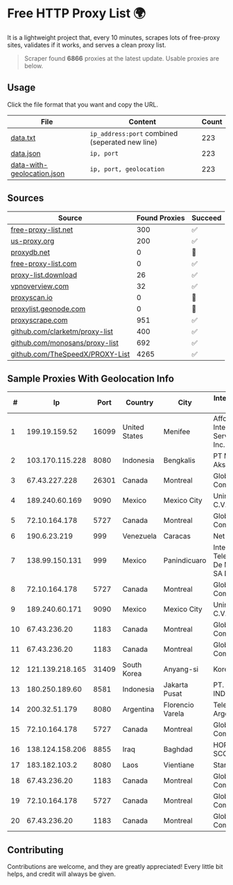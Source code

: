
# Free HTTP Proxy List 🌍

It is a lightweight project that, every 10 minutes, scrapes lots of free-proxy sites, validates if it works, and serves a clean proxy list.


> Scraper found **6866** proxies at the latest update. Usable proxies are below.

## Usage

Click the file format that you want and copy the URL.


|File|Content|Count|
|----|-------|-----|
|[data.txt](https://raw.githubusercontent.com/themiralay/Proxy-List-World/master/data.txt)|`ip_address:port` combined (seperated new line)|223|
|[data.json](https://raw.githubusercontent.com/themiralay/Proxy-List-World/master/data.json)|`ip, port`|223|
|[data-with-geolocation.json](https://raw.githubusercontent.com/themiralay/Proxy-List-World/master/data-with-geolocation.json)|`ip, port, geolocation`|223|

## Sources

|Source|Found Proxies|Succeed|
|------|-------------|-------|
|[free-proxy-list.net](https://free-proxy-list.net)|300|✅|
|[us-proxy.org](https://www.us-proxy.org)|200|✅|
|[proxydb.net](http://proxydb.net)|0|🚫|
|[free-proxy-list.com](https://free-proxy-list.com/?page=&port=&type%5B%5D=http&type%5B%5D=https&up_time=0&search=Search)|0|✅|
|[proxy-list.download](https://www.proxy-list.download/HTTP)|26|✅|
|[vpnoverview.com](https://vpnoverview.com/privacy/anonymous-browsing/free-proxy-servers)|32|✅|
|[proxyscan.io](https://www.proxyscan.io)|0|🚫|
|[proxylist.geonode.com](https://proxylist.geonode.com/api/proxy-list?limit=300&page=1&sort_by=lastChecked&sort_type=desc&protocols=http,https)|0|🚫|
|[proxyscrape.com](https://api.proxyscrape.com/v2/?request=displayproxies&protocol=http&timeout=10000&country=all&ssl=all&anonymity=all)|951|✅|
|[github.com/clarketm/proxy-list](https://raw.githubusercontent.com/clarketm/proxy-list/master/proxy-list-raw.txt)|400|✅|
|[github.com/monosans/proxy-list](https://raw.githubusercontent.com/monosans/proxy-list/main/proxies/http.txt)|692|✅|
|[github.com/TheSpeedX/PROXY-List](https://raw.githubusercontent.com/TheSpeedX/PROXY-List/master/http.txt)|4265|✅|


## Sample Proxies With Geolocation Info

|#|Ip|Port|Country|City|Internet Service Provider|
|-|--|----|-------|----|-------------------------|
|1|199.19.159.52|16099|United States|Menifee|Affordable Internet Services Online, Inc.|
|2|103.170.115.228|8080|Indonesia|Bengkalis|PT Mega Data Akses|
|3|67.43.227.228|26301|Canada|Montreal|GloboTech Communications|
|4|189.240.60.169|9090|Mexico|Mexico City|Uninet S.A. de C.V.|
|5|72.10.164.178|5727|Canada|Montreal|GloboTech Communications|
|6|190.6.23.219|999|Venezuela|Caracas|Net Uno|
|7|138.99.150.131|999|Mexico|Panindicuaro|Internet Telefonia Y TV De Michoacan SA De CV|
|8|72.10.164.178|5727|Canada|Montreal|GloboTech Communications|
|9|189.240.60.171|9090|Mexico|Mexico City|Uninet S.A. de C.V.|
|10|67.43.236.20|1183|Canada|Montreal|GloboTech Communications|
|11|67.43.236.20|1183|Canada|Montreal|GloboTech Communications|
|12|121.139.218.165|31409|South Korea|Anyang-si|Korea Telecom|
|13|180.250.189.60|8581|Indonesia|Jakarta Pusat|PT. TELKOM INDONESIA|
|14|200.32.51.179|8080|Argentina|Florencio Varela|Telefonica de Argentina|
|15|72.10.164.178|5727|Canada|Montreal|GloboTech Communications|
|16|138.124.158.206|8855|Iraq|Baghdad|HORIZON-SCOPE|
|17|183.182.103.2|8080|Laos|Vientiane|Star Telecom|
|18|67.43.236.20|1183|Canada|Montreal|GloboTech Communications|
|19|72.10.164.178|5727|Canada|Montreal|GloboTech Communications|
|20|67.43.236.20|1183|Canada|Montreal|GloboTech Communications|



## Contributing

Contributions are welcome, and they are greatly appreciated! Every
little bit helps, and credit will always be given.

